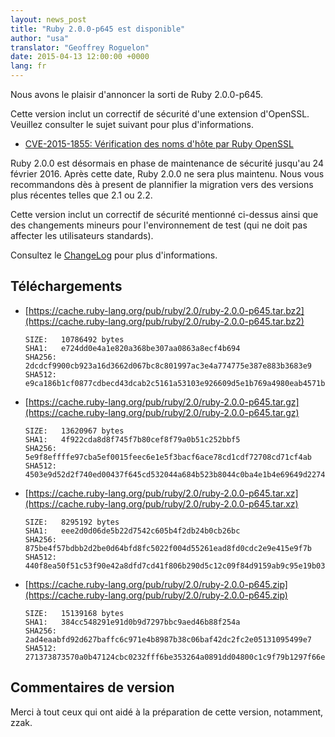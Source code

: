 ```yaml
---
layout: news_post
title: "Ruby 2.0.0-p645 est disponible"
author: "usa"
translator: "Geoffrey Roguelon"
date: 2015-04-13 12:00:00 +0000
lang: fr
---
```


Nous avons le plaisir d'annoncer la sorti de Ruby 2.0.0-p645.

Cette version inclut un correctif de sécurité d'une extension d'OpenSSL.
Veuillez consulter le sujet suivant pour plus d'informations.

* [CVE-2015-1855: Vérification des noms d'hôte par Ruby OpenSSL](https://www.ruby-lang.org/fr/news/2015/04/13/ruby-openssl-hostname-matching-vulnerability/)

Ruby 2.0.0 est désormais en phase de maintenance de sécurité jusqu'au 24 février
2016.
Après cette date, Ruby 2.0.0 ne sera plus maintenu.
Nous vous recommandons dès à present de plannifier la migration vers des
versions plus récentes telles que 2.1 ou 2.2.

Cette version inclut un correctif de sécurité mentionné ci-dessus ainsi que des
changements mineurs pour l'environnement de test (qui ne doit pas affecter les
utilisateurs standards).

Consultez le [ChangeLog](http://svn.ruby-lang.org/repos/ruby/tags/v2_0_0_645/ChangeLog) pour plus d'informations.

## Téléchargements

* [https://cache.ruby-lang.org/pub/ruby/2.0/ruby-2.0.0-p645.tar.bz2](https://cache.ruby-lang.org/pub/ruby/2.0/ruby-2.0.0-p645.tar.bz2)

      SIZE:   10786492 bytes
      SHA1:   e724dd0e4a1e820a368be307aa0863a8ecf4b694
      SHA256: 2dcdcf9900cb923a16d3662d067bc8c801997ac3e4a774775e387e883b3683e9
      SHA512: e9ca186b1cf0877cdbecd43dcab2c5161a53103e926609d5e1b769a4980eab4571bfd0951788b4fc92dfd9d10175b0f5f36ea2c7289e575a9db9b62c02f93185

* [https://cache.ruby-lang.org/pub/ruby/2.0/ruby-2.0.0-p645.tar.gz](https://cache.ruby-lang.org/pub/ruby/2.0/ruby-2.0.0-p645.tar.gz)

      SIZE:   13620967 bytes
      SHA1:   4f922cda8d8f745f7b80cef8f79a0b51c252bbf5
      SHA256: 5e9f8effffe97cba5ef0015feec6e1e5f3bacf6ace78cd1cdf72708cd71cf4ab
      SHA512: 4503e9d52d2f740ed00437f645cd532044a684b523b8044c0ba4e1b4e69649d2274d5b94fc8273acbbc19d3bb3f15375b93de5140d39f973f2fbb746500633b8

* [https://cache.ruby-lang.org/pub/ruby/2.0/ruby-2.0.0-p645.tar.xz](https://cache.ruby-lang.org/pub/ruby/2.0/ruby-2.0.0-p645.tar.xz)

      SIZE:   8295192 bytes
      SHA1:   eee2d0d06de5b22d7542c605b4f2db24b0cb26bc
      SHA256: 875be4f57bdbb2d2be0d64bfd8fc5022f004d55261ead8fd0cdc2e9e415e9f7b
      SHA512: 440f8ea50f51c53f90e42a8dfd7cd41f806b290d5c12c09f84d9159ab9c95e19b036cd8a5dc788844da501b9fcd1fa8ad8352ef7417998debc1b43a61a4ea4dc

* [https://cache.ruby-lang.org/pub/ruby/2.0/ruby-2.0.0-p645.zip](https://cache.ruby-lang.org/pub/ruby/2.0/ruby-2.0.0-p645.zip)

      SIZE:   15139168 bytes
      SHA1:   384cc548291e91d0b9d7297bbc9aed46b88f254a
      SHA256: 2ad4eaabfd92d627baffc6c971e4b8987b38c06baf42dc2fc2e05131095499e7
      SHA512: 271373873570a0b47124cbc0232fff6be353264a0891dd04800c1c9f79b1297f66e0d4e817f474432b20cbf055c8f421548a11a6ec19b68dad16cc78f1ba9876

## Commentaires de version

Merci à tout ceux qui ont aidé à la préparation de cette version, notamment, zzak.
